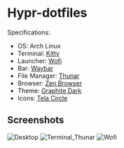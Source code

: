 # Hypr-dotfiles

Specifications: 
- OS: Arch Linux 
- Terminal: [Kitty](https://github.com/kovidgoyal/kitty)
- Launcher: [Wofi](https://archlinux.org/packages/extra/x86_64/wofi/)
- Bar: [Waybar](https://github.com/Alexays/Waybar)
- File Manager: [Thunar](https://github.com/xfce-mirror/thunar) 
- Browser: [Zen Browser](https://zen-browser.app/) 
- Theme: [Graphite Dark](/vinceliuice/Graphite-gtk-theme) 
- Icons: [Tela Circle](https://github.com/vinceliuice/Tela-circle-icon-theme)

## Screenshots

![Desktop](https://github.com/user-attachments/assets/0ce8b600-bbf5-47f4-bb46-a3066614ca88)
![Terminal_Thunar](https://github.com/user-attachments/assets/49080a99-572a-40e5-87cf-a2a7e5f75b79)
![Wofi](https://github.com/user-attachments/assets/33c5d815-c8ea-47fb-ae71-8b761cee7bd0)


